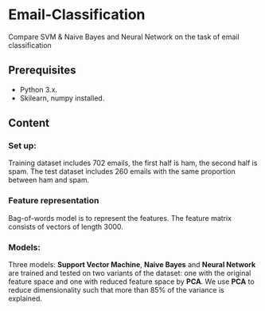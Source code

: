 # Email-Classification
Compare SVM &amp; Naive Bayes and Neural Network on the task of email classification

## Prerequisites
- Python 3.x.
- Skilearn, numpy installed.

## Content

### Set up:
Training dataset includes 702 emails, the first half is ham, the second half is spam. 
The test dataset includes 260 emails with the same proportion between ham and spam.

### Feature representation
Bag-of-words model is to represent the features. The feature matrix consists of vectors of length 3000.

### Models: 
Three models: **Support Vector Machine**, **Naive Bayes** and **Neural Network** are trained and tested on two variants of the dataset: one with the original feature space and one with reduced feature space by **PCA**. We use **PCA** to reduce dimensionality such that more than 85% of the variance is explained. 



